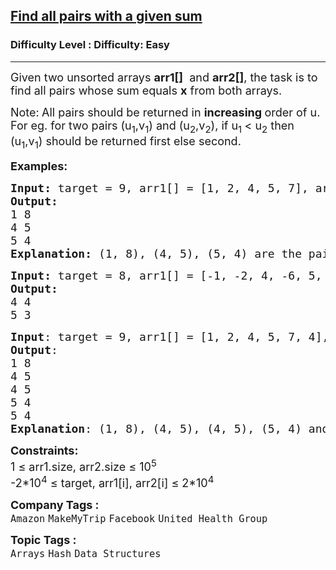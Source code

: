 <h2><a href="https://www.geeksforgeeks.org/problems/find-all-pairs-whose-sum-is-x5808/1?page=1&difficulty=Easy,Medium&status=unsolved,attempted&sprint=a663236c31453b969852f9ea22507634&sortBy=submissions">Find all pairs with a given sum</a></h2><h3>Difficulty Level : Difficulty: Easy</h3><hr><div class="problems_problem_content__Xm_eO"><p><span style="font-size: 18px;">Given two unsorted arrays <strong>arr1[]</strong> &nbsp;and <strong>arr2[]</strong>, the task is to find all pairs whose sum equals <strong>x</strong> from both arrays.</span></p>
<p><span style="font-size: 18px;">Note:<strong>&nbsp;</strong>All pairs should be returned in <strong>increasing </strong>order of u. For eg. for two pairs (u<sub>1</sub>,v<sub>1</sub>) and (u<sub>2</sub>,v<sub>2</sub>), if u<sub>1&nbsp;</sub>&lt; u<sub>2</sub> then (u<sub>1</sub>,v<sub>1</sub>) should be returned first else second.</span></p>
<p><span style="font-size: 18px;"><strong>Examples:</strong></span></p>
<pre><span style="font-size: 18px;"><strong>Input: </strong>target = 9, arr1[] = [1, 2, 4, 5, 7], arr2[] = [5, 6, 3, 4, 8]
<strong>Output: <br></strong>1 8
4 5 
5 4
<strong>Explanation: </strong>(1, 8), (4, 5), (5, 4) are the pairs which sum to 9.</span>
</pre>
<pre><span style="font-size: 18px;"><strong style="font-size: 18px;">Input: </strong><span style="font-size: 18px;">target = 8, arr1[] = [-1, -2, 4, -6, 5, 7], arr2[] = [6, 3, 4, 0]
</span><strong style="font-size: 18px;">Output:</strong><span style="font-size: 18px;">
4 4 
5 3<br></span></span></pre>
<pre><span style="font-size: 18px;"><strong style="font-size: 18px;">Input</strong><span style="font-size: 18px;">: target = 9, arr1[] = [1, 2, 4, 5, 7, 4], arr2[] = [5, 6, 3, 4, 8, 4]<br><strong>Output</strong>:<br>1 8<br>4 5<br>4 5<br>5 4<br>5 4
<strong>Explanation</strong>: (1, 8), (4, 5), (4, 5), (5, 4) and (5, 4) are the pairs which sum to 9.</span></span></pre>
<p><span style="font-size: 18px;"><strong>Constraints:</strong><br>1 ≤ arr1.size, arr2.size ≤ 10<sup>5</sup><br>-2*10<sup>4</sup> ≤ target, arr1[i], arr2[i] ≤ 2*10<sup>4</sup></span></p></div><p><span style=font-size:18px><strong>Company Tags : </strong><br><code>Amazon</code>&nbsp;<code>MakeMyTrip</code>&nbsp;<code>Facebook</code>&nbsp;<code>United Health Group</code>&nbsp;<br><p><span style=font-size:18px><strong>Topic Tags : </strong><br><code>Arrays</code>&nbsp;<code>Hash</code>&nbsp;<code>Data Structures</code>&nbsp;